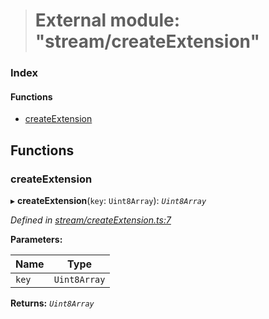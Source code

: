> # External module: "stream/createExtension"

### Index

#### Functions

* [createExtension](_stream_createextension_.md#createextension)

## Functions

###  createExtension

▸ **createExtension**(`key`: `Uint8Array`): *`Uint8Array`*

*Defined in [stream/createExtension.ts:7](https://github.com/polkadot-js/common/blob/f13810d/packages/trie-codec/src/stream/createExtension.ts#L7)*

**Parameters:**

Name | Type |
------ | ------ |
`key` | `Uint8Array` |

**Returns:** *`Uint8Array`*
